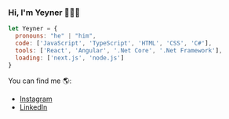### Hi, I'm Yeyner 👨‍💻👋

```javascript
let Yeyner = {
  pronouns: "he" | "him",
  code: ['JavaScript', 'TypeScript', 'HTML', 'CSS', 'C#'],
  tools: ['React', 'Angular', '.Net Core', '.Net Framework'],
  loading: ['next.js', 'node.js']
}
```

You can find me 🌎:
- [Instagram](https://www.instagram.com/jeinerarenales/)
- [LinkedIn](https://www.linkedin.com/in/yeynerarenales-development/)
